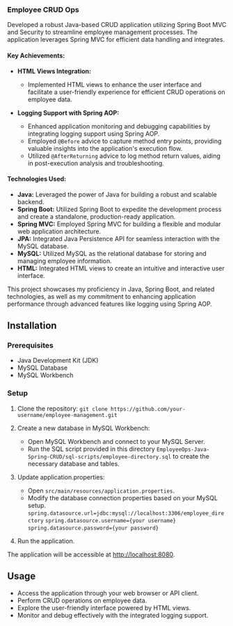 ### Employee CRUD Ops

Developed a robust Java-based CRUD application utilizing Spring Boot MVC and Security to streamline employee management processes. The application leverages Spring MVC for efficient data handling and integrates.

#### Key Achievements:

- **HTML Views Integration:**
  - Implemented HTML views to enhance the user interface and facilitate a user-friendly experience for efficient CRUD operations on employee data.

- **Logging Support with Spring AOP:**
  - Enhanced application monitoring and debugging capabilities by integrating logging support using Spring AOP.
  - Employed `@Before` advice to capture method entry points, providing valuable insights into the application's execution flow.
  - Utilized `@AfterReturning` advice to log method return values, aiding in post-execution analysis and troubleshooting.

#### Technologies Used:

- **Java:** Leveraged the power of Java for building a robust and scalable backend.
- **Spring Boot:** Utilized Spring Boot to expedite the development process and create a standalone, production-ready application.
- **Spring MVC:** Employed Spring MVC for building a flexible and modular web application architecture.
- **JPA:** Integrated Java Persistence API for seamless interaction with the MySQL database.
- **MySQL:** Utilized MySQL as the relational database for storing and managing employee information.
- **HTML:** Integrated HTML views to create an intuitive and interactive user interface.

This project showcases my proficiency in Java, Spring Boot, and related technologies, as well as my commitment to enhancing application performance through advanced features like logging using Spring AOP.


## Installation

### Prerequisites

- Java Development Kit (JDK)
- MySQL Database
- MySQL Workbench

### Setup

1. Clone the repository: `git clone https://github.com/your-username/employee-management.git`
2. Create a new database in MySQL Workbench:
   - Open MySQL Workbench and connect to your MySQL Server.
   - Run the SQL script provided in this directory `EmployeeOps-Java-Spring-CRUD/sql-scripts/employee-directory.sql` to create the necessary database and tables.

3. Update application.properties:
   - Open `src/main/resources/application.properties`.
   - Modify the database connection properties based on your MySQL setup.
      `spring.datasource.url=jdbc:mysql://localhost:3306/employee_directory`
      `spring.datasource.username={your username}`
      `spring.datasource.password={your password}`

4. Run the application.

The application will be accessible at [http://localhost:8080](http://localhost:8080).

## Usage

- Access the application through your web browser or API client.
- Perform CRUD operations on employee data.
- Explore the user-friendly interface powered by HTML views.
- Monitor and debug effectively with the integrated logging support.
